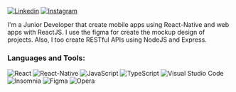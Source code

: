 [![Linkedin](https://img.shields.io/badge/-LinkedIn-blue?style=flat&logo=Linkedin&logoColor=white&link=https://www.linkedin.com/in/rebeccamanzi/)](https://www.linkedin.com/in/mariosantos-dev/)
[![Instagram](https://img.shields.io/badge/-Instagram-C13584?style=flat&labelColor=C13584&logo=instagram&logoColor=white&link=https://www.instagram.com/codepwr/)](https://www.instagram.com/nevr001/)

I'm a Junior Developer that create mobile apps using React-Native and web apps with ReactJS. I use the figma for create the mockup design of projects. Also, I too create RESTful APIs using NodeJS and Express.

### Languages and Tools:

![React](https://img.shields.io/badge/React-61dafb?style=flat-square&logo=React&logoColor=white)
![React-Native](https://img.shields.io/badge/React%20Native-61DAFB?style=flat-square&logo=React&logoColor=white)
![JavaScript](https://img.shields.io/badge/JavaScript-F7DF1E?style=flat-square&logo=JavaScript&logoColor=white)
![TypeScript](https://img.shields.io/badge/TypeScript-007ACC?style=flat-square&logo=TypeScript&logoColor=white)
![Visual Studio Code](https://img.shields.io/badge/Visual_Studio_Code-007ACC?style=flat-square&logo=Visual-Studio-Code&logoColor=white)
![Insomnia](https://img.shields.io/badge/Insomnia-5849BE?style=flat-square&logo=Insomnia&logoColor=white)
![Figma](https://img.shields.io/badge/Figma-F24E1E?style=flat-square&logo=Figma&logoColor=white)
![Opera](https://img.shields.io/badge/Opera-FF1B2D?style=flat-square&logo=Opera&logoColor=white)

